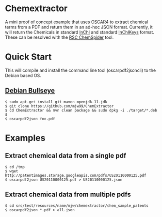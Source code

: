 # Chemextractor

A mini proof of concept example that uses [OSCAR4](https://github.com/BlueObelisk/oscar4/) to extract chemical terms from a PDF and return them in an ad-hoc JSON format. Currently, it will return the Chemicals in standard [InChI](http://en.wikipedia.org/wiki/International_Chemical_Identifier) and standard [InChIKeys](http://en.wikipedia.org/wiki/International_Chemical_Identifier#InChIKey) format. These can be resolved with the [RSC ChemSpider](http://www.chemspider.com/) tool.

# Quick Start

This will compile and install the command line tool (oscarpdf2jsoncli) to the Debian based OS.

## [Debian Bullseye](https://www.debian.org/releases/bullseye/)

    $ sudo apt-get install git maven openjdk-11-jdk
    $ git clone https://github.com/mjw99/ChemExtractor
    $ cd ChemExtractor && mvn clean package && sudo dpkg -i ./target/*.deb
    $
    $ oscarpdf2json foo.pdf

# Examples

## Extract chemical data from a single pdf

    $ cd /tmp
    $ wget http://patentimages.storage.googleapis.com/pdfs/US20110000125.pdf
    $ oscarpdf2json US20110000125.pdf > US20110000125.json

## Extract chemical data from multiple pdfs
   
    $ cd src/test/resources/name/mjw/chemextractor/chem_sample_patents
    $ oscarpdf2json *.pdf > all.json
